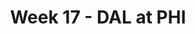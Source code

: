---
layout: game
title: Week 17 - DAL at PHI
season: 2024
game_id: 2024_17_DAL_PHI
away_team: DAL
home_team: PHI
---